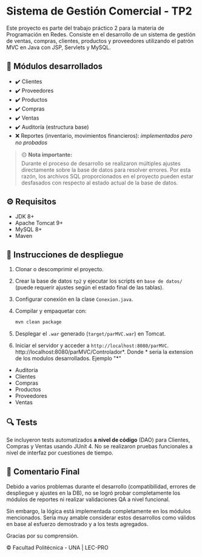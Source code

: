
# Sistema de Gestión Comercial - TP2

Este proyecto es parte del trabajo práctico 2 para la materia de Programación en Redes. Consiste en el desarrollo de un sistema de gestión de ventas, compras, clientes, productos y proveedores utilizando el patrón MVC en Java con JSP, Servlets y MySQL.

## 🧩 Módulos desarrollados

- ✔️ Clientes
- ✔️ Proveedores
- ✔️ Productos
- ✔️ Compras
- ✔️ Ventas
- ✔️ Auditoría (estructura base)
- ❌ Reportes (inventario, movimientos financieros): *implementados pero no probados*

> 🟡 **Nota importante:**  
Durante el proceso de desarrollo se realizaron múltiples ajustes directamente sobre la base de datos para resolver errores. Por esta razón, los archivos SQL proporcionados en el proyecto pueden estar desfasados con respecto al estado actual de la base de datos.

## ⚙️ Requisitos

- JDK 8+
- Apache Tomcat 9+
- MySQL 8+
- Maven

## 🚀 Instrucciones de despliegue

1. Clonar o descomprimir el proyecto.
2. Crear la base de datos `tp2` y ejecutar los scripts en `base de datos/` (puede requerir ajustes según el estado final de las tablas).
3. Configurar conexión en la clase `Conexion.java`.
4. Compilar y empaquetar con:

   ```bash
   mvn clean package
   ```

5. Desplegar el `.war` generado (`target/parMVC.war`) en Tomcat.

6. Iniciar el servidor y acceder a `http://localhost:8080/parMVC`.
http://localhost:8080/parMVC/Controlador*.
Donde * seria la extension de los modulos desarrollados.
Ejemplo "*"
- Auditoria
- Clientes 
- Compras
- Productos
- Proveedores
- Ventas

## 🔍 Tests

Se incluyeron tests automatizados **a nivel de código** (DAO) para Clientes, Compras y Ventas usando JUnit 4. No se realizaron pruebas funcionales a nivel de interfaz por cuestiones de tiempo.

## 📌 Comentario Final

Debido a varios problemas durante el desarrollo (compatibilidad, errores de despliegue y ajustes en la DB), no se logró probar completamente los módulos de reportes ni realizar validaciones QA a nivel funcional.

Sin embargo, la lógica está implementada completamente en los módulos mencionados. Sería muy amable considerar estos desarrollos como válidos en base al esfuerzo demostrado y a los tests agregados.

Gracias por su comprensión.

© Facultad Politécnica - UNA | LEC-PRO
